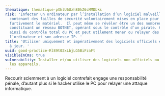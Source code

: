 ```yaml
---
thematique: thematique-pXhlU6Uzh80hZ6cMMDbks
risk: 'Infecter un ordinateur par l’installation d’un logiciel malveillant, obsolète,
  contenant des failles de sécurité volontairement mises en place pour compromettre
  furtivement le matériel.  Il peut même se révéler être un des nombreux PC ZOMBIE,
  constituant un réseau BOTNET, opérant sous le contrôle d’un pirate. Ce dernier dispose
  ainsi du contrôle total du PC et peut utilement mener ou relayer des attaques depuis
  l’ordinateur et son adresse IP. '
title: 'Utiliser uniquement et impérativement des logiciels officiels et leurs mises
  à jour. '
uuid: good-practice-Rl89t02xLbjLG5BiFzaFt
visibleInCms: true
vulnerability: Installer et/ou utiliser des logiciels non officiels ou “crackés” sur
  les appareils.
---
```


Recourir sciemment à un logiciel contrefait engage une responsabilité pénale, d’autant plus si le hacker utilise le PC pour relayer une attaque informatique.